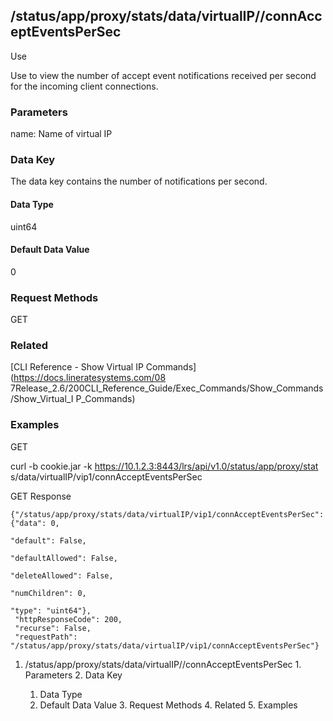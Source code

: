 ## /status/app/proxy/stats/data/virtualIP/<name>/connAcceptEventsPerSec

Use

Use to view the number of accept event notifications received per second for
the incoming client connections.

### Parameters

name: Name of virtual IP

### Data Key

The data key contains the number of notifications per second.

#### Data Type

uint64

#### Default Data Value

0

### Request Methods

GET

### Related

[CLI Reference - Show Virtual IP Commands](https://docs.lineratesystems.com/08
7Release_2.6/200CLI_Reference_Guide/Exec_Commands/Show_Commands/Show_Virtual_I
P_Commands)

### Examples

GET

curl -b cookie.jar -k https://10.1.2.3:8443/lrs/api/v1.0/status/app/proxy/stat
s/data/virtualIP/vip1/connAcceptEventsPerSec

GET Response

    
    {"/status/app/proxy/stats/data/virtualIP/vip1/connAcceptEventsPerSec": {"data": 0,
                                                                               "default": False,
                                                                               "defaultAllowed": False,
                                                                               "deleteAllowed": False,
                                                                               "numChildren": 0,
                                                                               "type": "uint64"},
     "httpResponseCode": 200,
     "recurse": False,
     "requestPath": "/status/app/proxy/stats/data/virtualIP/vip1/connAcceptEventsPerSec"}
    

  1. /status/app/proxy/stats/data/virtualIP/<name>/connAcceptEventsPerSec
    1. Parameters
    2. Data Key
      1. Data Type
      2. Default Data Value
    3. Request Methods
    4. Related
    5. Examples

